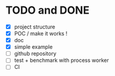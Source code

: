 # TODO and DONE

- [x] project structure
- [x] POC / make it works !
- [x] doc
- [x] simple example
- [ ] github repository
- [ ] test + benchmark with process worker
- [ ] CI
